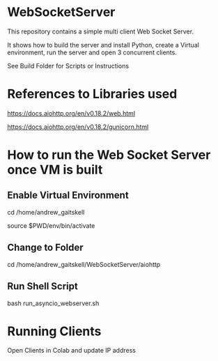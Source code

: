# WebSocketServer

This repository contains a simple multi client Web Socket Server.

It shows how to build the server and install Python, create a Virtual environment, run the server and open 3 concurrent clients.

See Build Folder for Scripts or Instructions

# References to Libraries used

https://docs.aiohttp.org/en/v0.18.2/web.html

https://docs.aiohttp.org/en/v0.18.2/gunicorn.html

# How to run the Web Socket Server once VM is built

## Enable Virtual Environment

cd /home/andrew_gaitskell

source $PWD/env/bin/activate

## Change to Folder

cd /home/andrew_gaitskell/WebSocketServer/aiohttp

## Run Shell Script

bash run_asyncio_webserver.sh

# Running Clients

Open Clients in Colab and update IP address

